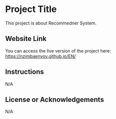 # Project Title

This project is about Recommedner System.

## Website Link

You can access the live version of the project here:  
https://nzimbaenvoy.github.io/EN/

## Instructions

N/A

## License or Acknowledgements

N/A




